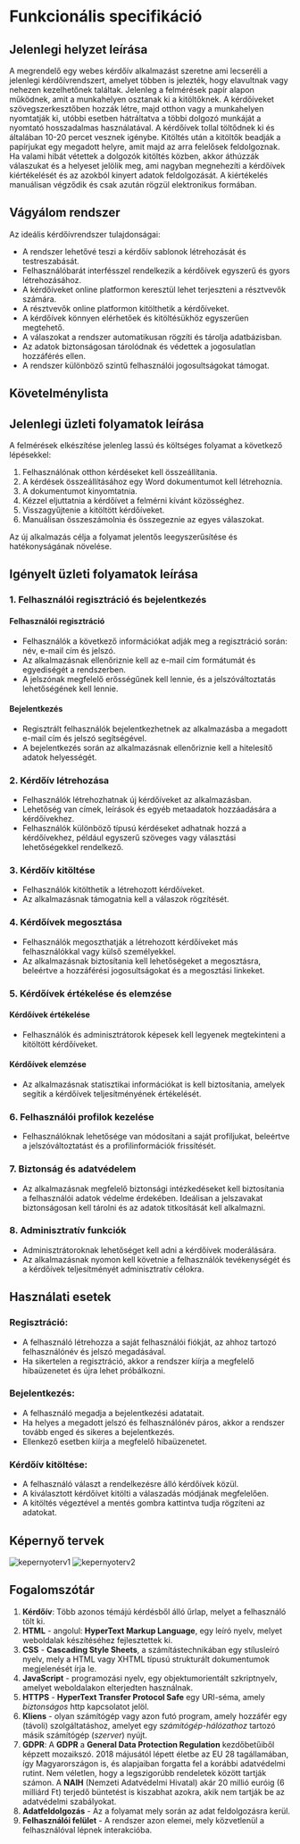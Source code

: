 # Funkcionális specifikáció

## Jelenlegi helyzet leírása

A megrendelő egy webes kérdőív alkalmazást szeretne ami lecseréli a jelenlegi kérdőívrendszert,
amelyet többen is jelezték, hogy elavultnak vagy nehezen kezelhetőnek találtak. 
Jelenleg a felmérések papír alapon működnek, amit a munkahelyen osztanak ki a kitöltőknek. 
A kérdőíveket szövegszerkesztőben hozzák létre, majd otthon vagy a munkahelyen nyomtatják ki, 
utóbbi esetben hátráltatva a többi dolgozó munkáját a nyomtató hosszadalmas használatával.
A kérdőívek tollal töltődnek ki és általában 10-20 percet vesznek igénybe.
Kitöltés után a kitöltők beadják a papírjukat egy megadott helyre, amit majd az arra felelősek feldolgoznak.
Ha valami hibát vétettek a dolgozók kitöltés közben, akkor áthúzzák válaszukat és a helyeset 
jelölik meg, ami nagyban megnehezíti a kérdőívek kiértékelését és az azokból 
kinyert adatok feldolgozását. 
A kiértékelés manuálisan végződik és csak azután rögzül elektronikus formában.

## Vágyálom rendszer

Az ideális kérdőívrendszer tulajdonságai:
- A rendszer lehetővé teszi a kérdőív sablonok létrehozását és testreszabását.
- Felhasználóbarát interfésszel rendelkezik a kérdőívek egyszerű és gyors létrehozásához.
- A kérdőíveket online platformon keresztül lehet terjeszteni a résztvevők számára.
- A résztvevők online platformon kitölthetik a kérdőíveket.
- A kérdőívek könnyen elérhetőek és kitöltésükhöz egyszerűen megtehető.
- A válaszokat a rendszer automatikusan rögzíti és tárolja adatbázisban.
- Az adatok biztonságosan tárolódnak és védettek a jogosulatlan hozzáférés ellen.
- A rendszer különböző szintű felhasználói jogosultságokat támogat.

## Követelménylista

## Jelenlegi üzleti folyamatok leírása

A felmérések elkészítése jelenleg lassú és költséges folyamat a következő lépésekkel:

1. Felhasználónak otthon kérdéseket kell összeállítania.
2. A kérdések összeállításához egy Word dokumentumot kell létrehoznia.
3. A dokumentumot kinyomtatnia.
4. Kézzel eljuttatnia a kérdőívet a felmérni kívánt közösséghez.
5. Visszagyűjtenie a kitöltött kérdőíveket.
6. Manuálisan összeszámolnia és összegeznie az egyes válaszokat.

Az új alkalmazás célja a folyamat jelentős leegyszerűsítése és hatékonyságának növelése.

## Igényelt üzleti folyamatok leírása

### 1. Felhasználói regisztráció és bejelentkezés

#### Felhasználói regisztráció

- Felhasználók a következő információkat adják meg a regisztráció során: név, e-mail cím és jelszó.
- Az alkalmazásnak ellenőriznie kell az e-mail cím formátumát és egyediségét a rendszerben.
- A jelszónak megfelelő erősségűnek kell lennie, és a jelszóváltoztatás lehetőségének kell lennie.

#### Bejelentkezés

- Regisztrált felhasználók bejelentkezhetnek az alkalmazásba a megadott e-mail cím és jelszó segítségével.
- A bejelentkezés során az alkalmazásnak ellenőriznie kell a hitelesítő adatok helyességét.

### 2. Kérdőív létrehozása

- Felhasználók létrehozhatnak új kérdőíveket az alkalmazásban.
- Lehetőség van címek, leírások és egyéb metaadatok hozzáadására a kérdőívekhez.
- Felhasználók különböző típusú kérdéseket adhatnak hozzá a kérdőívekhez, például egyszerű szöveges vagy választási lehetőségekkel rendelkező.

### 3. Kérdőív kitöltése

- Felhasználók kitölthetik a létrehozott kérdőíveket.
- Az alkalmazásnak támogatnia kell a válaszok rögzítését.

### 4. Kérdőívek megosztása

- Felhasználók megoszthatják a létrehozott kérdőíveket más felhasználókkal vagy külső személyekkel.
- Az alkalmazásnak biztosítania kell lehetőségeket a megosztásra, beleértve a hozzáférési jogosultságokat és a megosztási linkeket.

### 5. Kérdőívek értékelése és elemzése

#### Kérdőívek értékelése

- Felhasználók és adminisztrátorok képesek kell legyenek megtekinteni a kitöltött kérdőíveket.

#### Kérdőívek elemzése

- Az alkalmazásnak statisztikai információkat is kell biztosítania, amelyek segítik a kérdőívek teljesítményének értékelését.

### 6. Felhasználói profilok kezelése

- Felhasználóknak lehetősége van módosítani a saját profiljukat, beleértve a jelszóváltoztatást és a profilinformációk frissítését.

### 7. Biztonság és adatvédelem

- Az alkalmazásnak megfelelő biztonsági intézkedéseket kell biztosítania a felhasználói adatok védelme érdekében. Ideálisan a jelszavakat biztonságosan kell tárolni és az adatok titkosítását kell alkalmazni.

### 8. Adminisztratív funkciók

- Adminisztrátoroknak lehetőséget kell adni a kérdőívek moderálására.
- Az alkalmazásnak nyomon kell követnie a felhasználók tevékenységét és a kérdőívek teljesítményét adminisztratív célokra.

## Használati esetek

### Regisztráció:

- A felhasználó létrehozza a saját felhasználói fiókját, az ahhoz tartozó felhasználónév és jelszó megadásával.
- Ha sikertelen a regisztráció, akkor a rendszer kiírja a megfelelő hibaüzenetet és újra lehet próbálkozni.

### Bejelentkezés:

- A felhasználó megadja a bejelentkezési adatatait.
- Ha helyes a megadott jelszó és felhasználónév páros, akkor a rendszer tovább enged és sikeres a bejelentkezés.
- Ellenkező esetben kiírja a megfelelő hibaüzenetet.

### Kérdőív kitöltése:

- A felhasználó választ a rendelkezésre álló kérdőívek közül.
- A kiválasztott kérdőívet kitölti a válaszadás módjának megfelelően.
- A kitöltés végeztével a mentés gombra kattintva tudja rögzíteni az adatokat.

## Képernyő tervek

![kepernyoterv1](img/kepernyoterv1.png)
![kepernyoterv2](img/kepernyoterv2.png)

## Fogalomszótár

   1. **Kérdőív**: Több azonos témájú kérdésből álló űrlap, melyet a felhasználó tölt ki.
   2. **HTML** - angolul: **HyperText Markup Language**, egy leíró nyelv, melyet weboldalak készítéséhez fejlesztettek ki.
   3. **CSS** - **Cascading Style Sheets**, a számítástechnikában egy stílusleíró nyelv, mely a HTML vagy XHTML típusú strukturált dokumentumok megjelenését írja le.
   4. **JavaScript** - programozási nyelv, egy objektumorientált szkriptnyelv, amelyet weboldalakon elterjedten használnak.
   5. **HTTPS** - **HyperText Transfer Protocol Safe** egy URI-séma, amely *biztonságos* http kapcsolatot jelöl.
   6. **Kliens** - olyan számítógép vagy azon futó program, amely hozzáfér egy (távoli) szolgáltatáshoz, amelyet egy *számítógép-hálózathoz* tartozó másik számítógép (*szerver*) nyújt.
   7. **GDPR**: A **GDPR** a **General Data Protection Regulation** kezdőbetűiből képzett mozaikszó. 2018 májusától lépett életbe az EU 28 tagállamában, így Magyarországon is, és alapjaiban forgatta fel a korábbi adatvédelmi rutint. Nem véletlen, hogy a legszigorúbb rendeletek között tartják számon. A **NAIH** (Nemzeti Adatvédelmi Hivatal) akár 20 millió euróig (6 milliárd Ft) terjedő büntetést is kiszabhat azokra, akik nem tartják be az adatvédelmi szabályokat.
   8. **Adatfeldolgozás** - Az a folyamat mely során az adat feldolgozásra kerül.
   9. **Felhasználói felület** - A rendszer azon elemei, mely közvetlenül a felhasználóval lépnek interakcióba.
